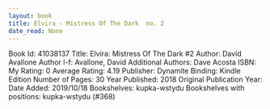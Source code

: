 ```yaml
---
layout: book
title: Elvira - Mistress Of The Dark  no. 2
date_read: None
---
```


Book Id: 41038137
Title: Elvira: Mistress Of The Dark #2
Author: David Avallone
Author l-f: Avallone, David
Additional Authors: Dave Acosta
ISBN: 
My Rating: 0
Average Rating: 4.19
Publisher: Dynamite
Binding: Kindle Edition
Number of Pages: 30
Year Published: 2018
Original Publication Year: 
Date Added: 2019/10/18
Bookshelves: kupka-wstydu
Bookshelves with positions: kupka-wstydu (#368)

